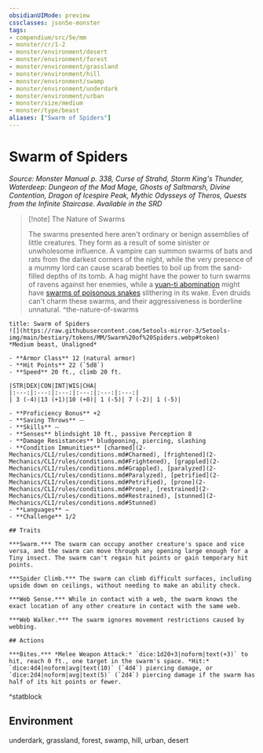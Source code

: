 ```yaml
---
obsidianUIMode: preview
cssclasses: json5e-monster
tags:
- compendium/src/5e/mm
- monster/cr/1-2
- monster/environment/desert
- monster/environment/forest
- monster/environment/grassland
- monster/environment/hill
- monster/environment/swamp
- monster/environment/underdark
- monster/environment/urban
- monster/size/medium
- monster/type/beast
aliases: ["Swarm of Spiders"]
---
```

# Swarm of Spiders
*Source: Monster Manual p. 338, Curse of Strahd, Storm King's Thunder, Waterdeep: Dungeon of the Mad Mage, Ghosts of Saltmarsh, Divine Contention, Dragon of Icespire Peak, Mythic Odysseys of Theros, Quests from the Infinite Staircase. Available in the <span title='Systems Reference Document (5.1)'>SRD</span>*  

> [!note] The Nature of Swarms
> 
> The swarms presented here aren't ordinary or benign assemblies of little creatures. They form as a result of some sinister or unwholesome influence. A vampire can summon swarms of bats and rats from the darkest corners of the night, while the very presence of a mummy lord can cause scarab beetles to boil up from the sand-filled depths of its tomb. A hag might have the power to turn swarms of ravens against her enemies, while a [yuan-ti abomination](2-Mechanics/CLI/bestiary/monstrosity/yuan-ti-abomination.md) might have [swarms of poisonous snakes](2-Mechanics/CLI/bestiary/beast/swarm-of-poisonous-snakes.md) slithering in its wake. Even druids can't charm these swarms, and their aggressiveness is borderline unnatural.
^the-nature-of-swarms

```ad-statblock
title: Swarm of Spiders
![](https://raw.githubusercontent.com/5etools-mirror-3/5etools-img/main/bestiary/tokens/MM/Swarm%20of%20Spiders.webp#token)
*Medium beast, Unaligned*

- **Armor Class** 12 (natural armor)
- **Hit Points** 22 (`5d8`)
- **Speed** 20 ft., climb 20 ft.

|STR|DEX|CON|INT|WIS|CHA|
|:---:|:---:|:---:|:---:|:---:|:---:|
| 3 (-4)|13 (+1)|10 (+0)| 1 (-5)| 7 (-2)| 1 (-5)|

- **Proficiency Bonus** +2
- **Saving Throws** ⏤
- **Skills** ⏤
- **Senses** blindsight 10 ft., passive Perception 8
- **Damage Resistances** bludgeoning, piercing, slashing
- **Condition Immunities** [charmed](2-Mechanics/CLI/rules/conditions.md#Charmed), [frightened](2-Mechanics/CLI/rules/conditions.md#Frightened), [grappled](2-Mechanics/CLI/rules/conditions.md#Grappled), [paralyzed](2-Mechanics/CLI/rules/conditions.md#Paralyzed), [petrified](2-Mechanics/CLI/rules/conditions.md#Petrified), [prone](2-Mechanics/CLI/rules/conditions.md#Prone), [restrained](2-Mechanics/CLI/rules/conditions.md#Restrained), [stunned](2-Mechanics/CLI/rules/conditions.md#Stunned)
- **Languages** —
- **Challenge** 1/2

## Traits

***Swarm.*** The swarm can occupy another creature's space and vice versa, and the swarm can move through any opening large enough for a Tiny insect. The swarm can't regain hit points or gain temporary hit points.

***Spider Climb.*** The swarm can climb difficult surfaces, including upside down on ceilings, without needing to make an ability check.

***Web Sense.*** While in contact with a web, the swarm knows the exact location of any other creature in contact with the same web.

***Web Walker.*** The swarm ignores movement restrictions caused by webbing.

## Actions

***Bites.*** *Melee Weapon Attack:* `dice:1d20+3|noform|text(+3)` to hit, reach 0 ft., one target in the swarm's space. *Hit:* `dice:4d4|noform|avg|text(10)` (`4d4`) piercing damage, or `dice:2d4|noform|avg|text(5)` (`2d4`) piercing damage if the swarm has half of its hit points or fewer.
```
^statblock

## Environment

underdark, grassland, forest, swamp, hill, urban, desert